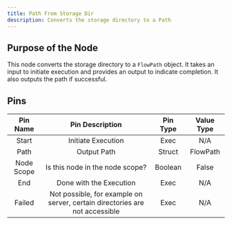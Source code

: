 ```yaml
---
title: Path From Storage Dir
description: Converts the storage directory to a Path
---
```


## Purpose of the Node
This node converts the storage directory to a `FlowPath` object. It takes an input to initiate execution and provides an output to indicate completion. It also outputs the path if successful.

## Pins
| Pin Name | Pin Description | Pin Type | Value Type |
|:----------:|:-------------:|:------:|:------:|
| Start | Initiate Execution | Exec | N/A |
| Path | Output Path | Struct | FlowPath |
| Node Scope | Is this node in the node scope? | Boolean | False |
| End | Done with the Execution | Exec | N/A |
| Failed | Not possible, for example on server, certain directories are not accessible | Exec | N/A |